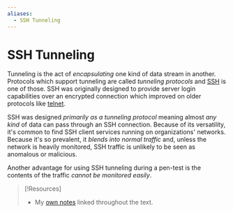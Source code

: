 ```yaml
---
aliases:
  - SSH Tunneling
---
```

# SSH Tunneling
Tunneling is the act of *encapsulating* one kind of data stream in another.  Protocols which support tunneling are called *tunneling protocols* and [SSH](../../../networking/protocols/SSH.md) is one of those. SSH was originally designed to provide server login capabilities over an encrypted connection which improved on older protocols like [telnet](../../../networking/protocols/telnet.md). 

SSH was designed *primarily as a tunneling protocol* meaning almost *any kind* of data can pass through an SSH connection. Because of its versatility, it's common to find SSH client services running on organizations' networks. Because it's so prevalent, it *blends into normal traffic* and, unless the network is heavily monitored, SSH traffic is unlikely to be seen as anomalous or malicious. 

Another advantage for using SSH tunneling during a pen-test is the contents of the traffic *cannot be monitored easily*. 

> [!Resources]
> - My [own notes](https://github.com/trshpuppy/obsidian-notes) linked throughout the text.